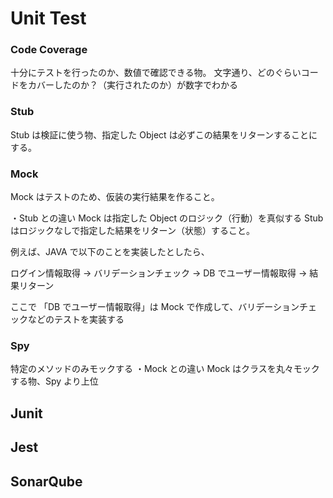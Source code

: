 # Unit Test

### Code Coverage

十分にテストを行ったのか、数値で確認できる物。
文字通り、どのぐらいコードをカバーしたのか？（実行されたのか）が数字でわかる

### Stub

Stub は検証に使う物、指定した Object は必ずこの結果をリターンすることにする。

### Mock

Mock はテストのため、仮装の実行結果を作ること。

・Stub との違い
Mock は指定した Object のロジック（行動）を真似する
Stub はロジックなしで指定した結果をリターン（状態）すること。

例えば、JAVA で以下のことを実装したとしたら、

ログイン情報取得 -> バリデーションチェック -> DB でユーザー情報取得 -> 結果リターン

ここで 「DB でユーザー情報取得」は Mock で作成して、バリデーションチェックなどのテストを実装する

### Spy

特定のメソッドのみモックする
・Mock との違い
Mock はクラスを丸々モックする物、Spy より上位

## Junit

## Jest

## SonarQube
